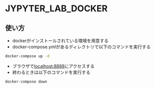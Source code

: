# JYPYTER_LAB_DOCKER
## 使い方
- dockerがインストールされている環境を用意する
- docker-compose.ymlがあるディレクトリで以下のコマンドを実行する
```bash
docker-compose up -d
```
- ブラウザで[localhost:8888]()にアクセスする
- 終わるときは以下のコマンドを実行する
```bash
docker-compose down
```

